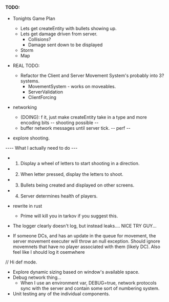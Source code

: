 #### TODO:

* Tonights Game Plan
  * Lets get createEntity with bullets showing up.
  * Lets get damage driven from server.
    * Collisions?
    * Damage sent down to be displayed
  * Storm
  * Map


* REAL TODO:
  * Refactor the Client and Server Movement System's probably into 3? systems.
    * MovementSystem - works on moveables.
    * ServerValidation
    * ClientForcing

* networking
  * (DOING): f it, just make createEntity take in a type and more encoding bits -- shooting possible --
  * buffer network messages until server tick. -- perf --

* explore shooting.

---- What I actually need to do ---
  * 1.  Display a wheel of letters to start shooting in a direction.
  * 2.  When letter pressed, display the letters to shoot.
  * 3.  Bullets being created and displayed on other screens.
  * 4.  Server determines health of players.

* rewrite in rust
  * Prime will kill you in tarkov if you suggest this.

* The logger clearly doesn't log, but instead leaks.... NICE TRY GUY...
* If someone DCs, and has an update in the queue for movement, the server
  movement executer will throw an null exception.  Should ignore movemnets that
  have no player associated with them (likely DC).  Also feel like I should log
  it osemwhere

// Hi def mode.
* Explore dynamic sizing based on window's available space.
* Debug network thing...
  * When I use an environment var, DEBUG=true, network protocols sync with the
    server and contain some sort of numbering system.
* Unit testing any of the individual components.

